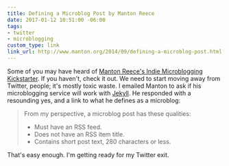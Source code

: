 ```yaml
---
title: Defining a Microblog Post by Manton Reece
date: 2017-01-12 10:51:00 -06:00
tags:
- twitter
- microblogging
custom_type: link
link_url: http://www.manton.org/2014/09/defining-a-microblog-post.html
---
```


Some of you may have heard of [Manton Reece's Indie Microblogging Kickstarter](https://www.kickstarter.com/projects/manton/indie-microblogging-owning-your-short-form-writing). If you haven't, check it out. We need to start moving away from Twitter, people; it's mostly toxic waste. I emailed Manton to ask if his microblogging service will work with [Jekyll](http://jekyllrb.com). He responded with a resounding yes, and a link to what he defines as a microblog:

> From my perspective, a microblog post has these qualities:
>
> - Must have an RSS feed.
> - Does not have an RSS item title.
> - Contains short post text, 280 characters or less.

That's easy enough. I'm getting ready for my Twitter exit.
